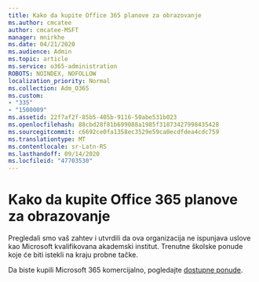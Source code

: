```yaml
---
title: Kako da kupite Office 365 planove za obrazovanje
ms.author: cmcatee
author: cmcatee-MSFT
manager: mnirkhe
ms.date: 04/21/2020
ms.audience: Admin
ms.topic: article
ms.service: o365-administration
ROBOTS: NOINDEX, NOFOLLOW
localization_priority: Normal
ms.collection: Adm_O365
ms.custom:
- "335"
- "1500009"
ms.assetid: 22f7af2f-85b5-405b-9116-50abe531b023
ms.openlocfilehash: 88cbd28f81b699088a1985f31873427998435428
ms.sourcegitcommit: c6692ce0fa1358ec3529e59ca0ecdfdea4cdc759
ms.translationtype: MT
ms.contentlocale: sr-Latn-RS
ms.lasthandoff: 09/14/2020
ms.locfileid: "47703530"
---
```

# <a name="how-to-purchase-office-365-education-plans"></a>Kako da kupite Office 365 planove za obrazovanje

Pregledali smo vaš zahtev i utvrdili da ova organizacija ne ispunjava uslove kao Microsoft kvalifikovana akademski institut. Trenutne školske ponude koje će biti istekli na kraju probne tačke.
  
Da biste kupili Microsoft 365 komercijalno, pogledajte [dostupne ponude](https://go.microsoft.com/fwlink/p/?linkid=868433).  